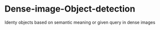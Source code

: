 # Dense-image-Object-detection
Identy objects based on semantic meaning or given query in dense images
